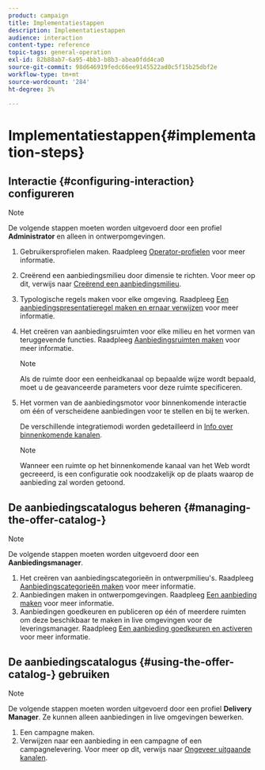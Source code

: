 ```yaml
---
product: campaign
title: Implementatiestappen
description: Implementatiestappen
audience: interaction
content-type: reference
topic-tags: general-operation
exl-id: 82b88ab7-6a95-4bb3-b8b3-abea0fdd4ca0
source-git-commit: 98d646919fedc66ee9145522ad0c5f15b25dbf2e
workflow-type: tm+mt
source-wordcount: '284'
ht-degree: 3%

---
```


# Implementatiestappen{#implementation-steps}

## Interactie {#configuring-interaction} configureren

>[!NOTE]
>
>De volgende stappen moeten worden uitgevoerd door een profiel **Administrator** en alleen in ontwerpomgevingen.

1. Gebruikersprofielen maken. Raadpleeg [Operator-profielen](../../interaction/using/operator-profiles.md) voor meer informatie.
1. Creërend een aanbiedingsmilieu door dimensie te richten. Voor meer op dit, verwijs naar [Creërend een aanbiedingsmilieu](../../interaction/using/live-design-environments.md#creating-an-offer-environment).
1. Typologische regels maken voor elke omgeving. Raadpleeg [Een aanbiedingspresentatieregel maken en ernaar verwijzen](../../interaction/using/managing-offer-presentation.md#creating-and-referencing-an-offer-presentation-rule) voor meer informatie.
1. Het creëren van aanbiedingsruimten voor elke milieu en het vormen van teruggevende functies. Raadpleeg [Aanbiedingsruimten maken](../../interaction/using/creating-offer-spaces.md) voor meer informatie.

   >[!NOTE]
   >
   >Als de ruimte door een eenheidkanaal op bepaalde wijze wordt bepaald, moet u de geavanceerde parameters voor deze ruimte specificeren.

1. Het vormen van de aanbiedingsmotor voor binnenkomende interactie om één of verscheidene aanbiedingen voor te stellen en bij te werken.

   De verschillende integratiemodi worden gedetailleerd in [Info over binnenkomende kanalen](../../interaction/using/about-inbound-channels.md).

   >[!NOTE]
   >
   >Wanneer een ruimte op het binnenkomende kanaal van het Web wordt gecreeerd, is een configuratie ook noodzakelijk op de plaats waarop de aanbieding zal worden getoond.

## De aanbiedingscatalogus beheren {#managing-the-offer-catalog-}

>[!NOTE]
>
>De volgende stappen moeten worden uitgevoerd door een **Aanbiedingsmanager**.

1. Het creëren van aanbiedingscategorieën in ontwerpmilieu&#39;s. Raadpleeg [Aanbiedingscategorieën maken](../../interaction/using/creating-offer-categories.md) voor meer informatie.
1. Aanbiedingen maken in ontwerpomgevingen. Raadpleeg [Een aanbieding maken](../../interaction/using/creating-an-offer.md) voor meer informatie.
1. Aanbiedingen goedkeuren en publiceren op één of meerdere ruimten om deze beschikbaar te maken in live omgevingen voor de leveringsmanager. Raadpleeg [Een aanbieding goedkeuren en activeren](../../interaction/using/approving-and-activating-an-offer.md) voor meer informatie.

## De aanbiedingscatalogus {#using-the-offer-catalog-} gebruiken

>[!NOTE]
>
>De volgende stappen moeten worden uitgevoerd door een profiel **Delivery Manager**. Ze kunnen alleen aanbiedingen in live omgevingen bewerken.

1. Een campagne maken.
1. Verwijzen naar een aanbieding in een campagne of een campagnelevering. Voor meer op dit, verwijs naar [Ongeveer uitgaande kanalen](../../interaction/using/about-outbound-channels.md).
